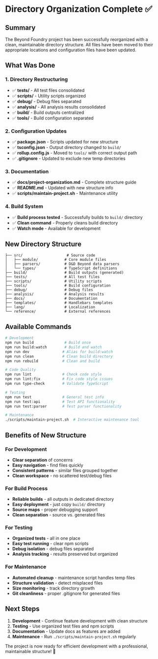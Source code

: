 # Directory Organization Complete ✅

## Summary

The Beyond Foundry project has been successfully reorganized with a clean, maintainable directory structure. All files have been moved to their appropriate locations and configuration files have been updated.

## What Was Done

### 1. Directory Restructuring
- ✅ **tests/** - All test files consolidated
- ✅ **scripts/** - Utility scripts organized  
- ✅ **debug/** - Debug files separated
- ✅ **analysis/** - All analysis results consolidated
- ✅ **build/** - Build outputs centralized
- ✅ **tools/** - Build configuration separated

### 2. Configuration Updates
- ✅ **package.json** - Scripts updated for new structure
- ✅ **tsconfig.json** - Output directory changed to `build/`
- ✅ **rollup.config.js** - Moved to `tools/` with correct output path
- ✅ **.gitignore** - Updated to exclude new temp directories

### 3. Documentation
- ✅ **docs/project-organization.md** - Complete structure guide
- ✅ **README.md** - Updated with new structure info
- ✅ **scripts/maintain-project.sh** - Maintenance utility

### 4. Build System
- ✅ **Build process tested** - Successfully builds to `build/` directory
- ✅ **Clean command** - Properly cleans build directory
- ✅ **Watch mode** - Available for development

## New Directory Structure

```
├── src/                    # Source code
│   ├── module/            # Core module files
│   ├── parsers/           # D&D Beyond data parsers
│   └── types/             # TypeScript definitions
├── build/                 # Build outputs (generated)
├── tests/                 # All test files
├── scripts/               # Utility scripts
├── tools/                 # Build configuration
├── debug/                 # Debug files
├── analysis/              # Analysis results
├── docs/                  # Documentation
├── templates/             # Handlebars templates
├── lang/                  # Localization
└── reference/             # External references
```

## Available Commands

```bash
# Development
npm run build              # Build once
npm run build:watch        # Build and watch
npm run dev               # Alias for build:watch
npm run clean             # Clean build directory
npm run rebuild           # Clean and build

# Code Quality
npm run lint              # Check code style
npm run lint:fix          # Fix code style issues
npm run type-check        # Validate TypeScript

# Testing
npm run test              # General test info
npm run test:api          # Test API functionality
npm run test:parser       # Test parser functionality

# Maintenance
./scripts/maintain-project.sh  # Interactive maintenance tool
```

## Benefits of New Structure

### For Development
- **Clear separation** of concerns
- **Easy navigation** - find files quickly
- **Consistent patterns** - similar files grouped together
- **Clean workspace** - no scattered test/debug files

### For Build Process
- **Reliable builds** - all outputs in dedicated directory
- **Easy deployment** - just copy `build/` directory
- **Source maps** - proper debugging support
- **Clean separation** - source vs. generated files

### For Testing
- **Organized tests** - all in one place
- **Easy test running** - clear npm scripts
- **Debug isolation** - debug files separated
- **Analysis tracking** - results preserved but organized

### For Maintenance
- **Automated cleanup** - maintenance script handles temp files
- **Structure validation** - detect misplaced files
- **Size monitoring** - track directory growth
- **Git cleanliness** - proper .gitignore for generated files

## Next Steps

1. **Development** - Continue feature development with clean structure
2. **Testing** - Use organized test files and npm scripts
3. **Documentation** - Update docs as features are added
4. **Maintenance** - Run `./scripts/maintain-project.sh` regularly

The project is now ready for efficient development with a professional, maintainable structure! 🚀
